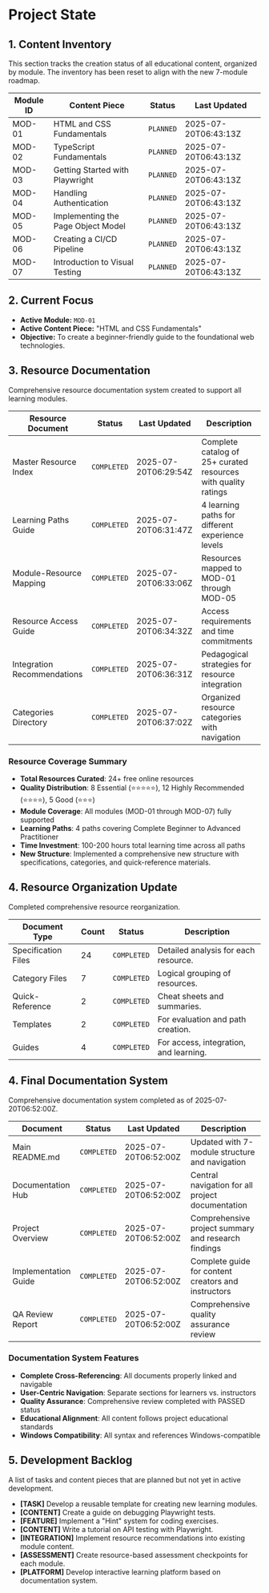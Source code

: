 # Project State

## 1. Content Inventory

This section tracks the creation status of all educational content, organized by module. The inventory has been reset to align with the new 7-module roadmap.

| Module ID | Content Piece | Status | Last Updated |
|---|---|---|---|
| MOD-01 | HTML and CSS Fundamentals | `PLANNED` | 2025-07-20T06:43:13Z |
| MOD-02 | TypeScript Fundamentals | `PLANNED` | 2025-07-20T06:43:13Z |
| MOD-03 | Getting Started with Playwright | `PLANNED` | 2025-07-20T06:43:13Z |
| MOD-04 | Handling Authentication | `PLANNED` | 2025-07-20T06:43:13Z |
| MOD-05 | Implementing the Page Object Model | `PLANNED` | 2025-07-20T06:43:13Z |
| MOD-06 | Creating a CI/CD Pipeline | `PLANNED` | 2025-07-20T06:43:13Z |
| MOD-07 | Introduction to Visual Testing | `PLANNED` | 2025-07-20T06:43:13Z |

## 2. Current Focus

- **Active Module:** `MOD-01`
- **Active Content Piece:** "HTML and CSS Fundamentals"
- **Objective:** To create a beginner-friendly guide to the foundational web technologies.

## 3. Resource Documentation

Comprehensive resource documentation system created to support all learning modules.

| Resource Document | Status | Last Updated | Description |
|---|---|---|---|
| Master Resource Index | `COMPLETED` | 2025-07-20T06:29:54Z | Complete catalog of 25+ curated resources with quality ratings |
| Learning Paths Guide | `COMPLETED` | 2025-07-20T06:31:47Z | 4 learning paths for different experience levels |
| Module-Resource Mapping | `COMPLETED` | 2025-07-20T06:33:06Z | Resources mapped to MOD-01 through MOD-05 |
| Resource Access Guide | `COMPLETED` | 2025-07-20T06:34:32Z | Access requirements and time commitments |
| Integration Recommendations | `COMPLETED` | 2025-07-20T06:36:31Z | Pedagogical strategies for resource integration |
| Categories Directory | `COMPLETED` | 2025-07-20T06:37:02Z | Organized resource categories with navigation |

### Resource Coverage Summary
- **Total Resources Curated**: 24+ free online resources
- **Quality Distribution**: 8 Essential (⭐⭐⭐⭐⭐), 12 Highly Recommended (⭐⭐⭐⭐), 5 Good (⭐⭐⭐)
- **Module Coverage**: All modules (MOD-01 through MOD-07) fully supported
- **Learning Paths**: 4 paths covering Complete Beginner to Advanced Practitioner
- **Time Investment**: 100-200 hours total learning time across all paths
- **New Structure**: Implemented a comprehensive new structure with specifications, categories, and quick-reference materials.

## 4. Resource Organization Update

Completed comprehensive resource reorganization.

| Document Type | Count | Status | Description |
|---|---|---|---|
| Specification Files | 24 | `COMPLETED` | Detailed analysis for each resource. |
| Category Files | 7 | `COMPLETED` | Logical grouping of resources. |
| Quick-Reference | 2 | `COMPLETED` | Cheat sheets and summaries. |
| Templates | 2 | `COMPLETED` | For evaluation and path creation. |
| Guides | 4 | `COMPLETED` | For access, integration, and learning. |

## 4. Final Documentation System

Comprehensive documentation system completed as of 2025-07-20T06:52:00Z.

| Document | Status | Last Updated | Description |
|---|---|---|---|
| Main README.md | `COMPLETED` | 2025-07-20T06:52:00Z | Updated with 7-module structure and navigation |
| Documentation Hub | `COMPLETED` | 2025-07-20T06:52:00Z | Central navigation for all project documentation |
| Project Overview | `COMPLETED` | 2025-07-20T06:52:00Z | Comprehensive project summary and research findings |
| Implementation Guide | `COMPLETED` | 2025-07-20T06:52:00Z | Complete guide for content creators and instructors |
| QA Review Report | `COMPLETED` | 2025-07-20T06:52:00Z | Comprehensive quality assurance review |

### Documentation System Features
- **Complete Cross-Referencing**: All documents properly linked and navigable
- **User-Centric Navigation**: Separate sections for learners vs. instructors
- **Quality Assurance**: Comprehensive review completed with PASSED status
- **Educational Alignment**: All content follows project educational standards
- **Windows Compatibility**: All syntax and references Windows-compatible

## 5. Development Backlog

A list of tasks and content pieces that are planned but not yet in active development.

- **[TASK]** Develop a reusable template for creating new learning modules.
- **[CONTENT]** Create a guide on debugging Playwright tests.
- **[FEATURE]** Implement a "Hint" system for coding exercises.
- **[CONTENT]** Write a tutorial on API testing with Playwright.
- **[INTEGRATION]** Implement resource recommendations into existing module content.
- **[ASSESSMENT]** Create resource-based assessment checkpoints for each module.
- **[PLATFORM]** Develop interactive learning platform based on documentation system.